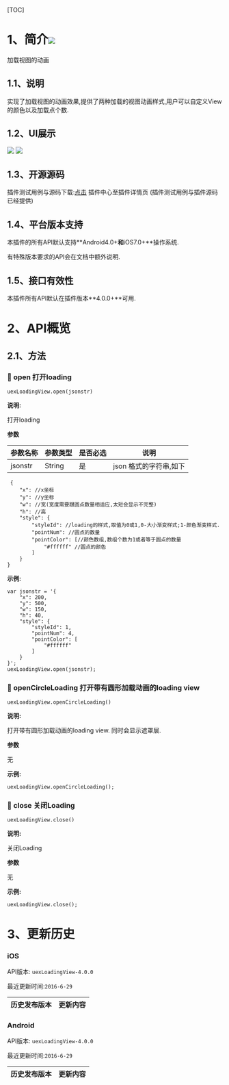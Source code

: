 [TOC]
# 1、简介[![](http://appcan-download.oss-cn-beijing.aliyuncs.com/%E5%85%AC%E6%B5%8B%2Fgf.png)]()
加载视图的动画
## 1.1、说明
实现了加载视图的动画效果,提供了两种加载的视图动画样式,用户可以自定义View的颜色以及加载点个数.
## 1.2、UI展示
 ![](/docImg/975/loading.png)  ![](/docImg/975/loading1&#40;1&#41;.png)
## 1.3、开源源码
插件测试用例与源码下载:[点击](http://plugin.appcan.cn/details.html?id=453_index) 插件中心至插件详情页 (插件测试用例与插件源码已经提供)
## 1.4、平台版本支持

本插件的所有API默认支持**Android4.0+**和**iOS7.0+**操作系统.

有特殊版本要求的API会在文档中额外说明.

## 1.5、接口有效性

本插件所有API默认在插件版本**4.0.0+**可用.
# 2、API概览

## 2.1、方法

### 🍭 open 打开loading

`uexLoadingView.open(jsonstr)`

**说明:**

打开loading

**参数**

| 参数名称    | 参数类型   | 是否必选 | 说明             |
| ------- | ------ | ---- | -------------- |
| jsonstr | String | 是    | json 格式的字符串,如下 |

```
 {  
    "x": //x坐标
    "y": //y坐标
    "w": //宽(宽度需要跟圆点数量相适应,太短会显示不完整)
    "h": //高
    "style": {
        "styleId": //loading的样式,取值为0或1,0-大小渐变样式;1-颜色渐变样式.
        "pointNum": //圆点的数量
        "pointColor": [//颜色数组,数组个数为1或者等于圆点的数量
            "#ffffff" //圆点的颜色
        ]
    }
}
```



**示例:**

```
var jsonstr = '{
    "x": 200, 
    "y": 500, 
    "w": 150, 
    "h": 40, 
    "style": {
        "styleId": 1, 
        "pointNum": 4, 
        "pointColor": [
            "#ffffff"
        ]
    }
}';
uexLoadingView.open(jsonstr);
```

### 🍭 openCircleLoading 打开带有圆形加载动画的loading view

`uexLoadingView.openCircleLoading()`

**说明:**

打开带有圆形加载动画的loading view. 同时会显示遮罩层.

**参数**

无


**示例:**

```
uexLoadingView.openCircleLoading();
```

### 🍭 close 关闭Loading

`uexLoadingView.close()`

**说明:**

关闭Loading

**参数**

无

**示例:**

```
uexLoadingView.close();
```

# 3、更新历史

### iOS

API版本: `uexLoadingView-4.0.0`

最近更新时间:`2016-6-29`

| 历史发布版本 | 更新内容                               |
| ------ | ---------------------------------- |

### Android

API版本: `uexLoadingView-4.0.0`

最近更新时间:`2016-6-29`

| 历史发布版本 | 更新内容                       |
| ------ | -------------------------- |
